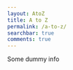 ```yaml
---
layout: AtoZ
title: A to Z
permalink: /a-to-z/
searchbar: true
comments: true
---
```

Some dummy info
